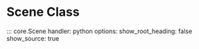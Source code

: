 # Scene Class

::: core.Scene
    handler: python
    options:
      show_root_heading: false
      show_source: true
